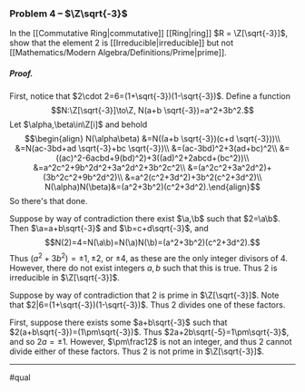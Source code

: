 ### Problem 4 – $\Z\sqrt{-3}$
In the [[Commutative Ring|commutative]] [[Ring|ring]] $R = \Z[\sqrt{-3}]$, show that the element $2$ is [[Irreducible|irreducible]] but not [[Mathematics/Modern Algebra/Definitions/Prime|prime]].

##### *Proof.*
First, notice that $2\cdot 2=6=(1+\sqrt{-3})(1-\sqrt{-3})$. 
Define a function $$N:\Z[\sqrt{-3}]\to\Z, N(a+b \sqrt{-3})=a^2+3b^2.$$
Let $\alpha,\beta\in\Z[i]$ and behold $$\begin{align}
N(\alpha\beta)
&=N((a+b \sqrt{-3})(c+d \sqrt{-3}))\\
&=N(ac-3bd+ad \sqrt{-3}+bc \sqrt{-3})\\
&=(ac-3bd)^2+3(ad+bc)^2\\
&=((ac)^2-6acbd+9(bd)^2)+3((ad)^2+2abcd+(bc^2))\\
&=a^2c^2+9b^2d^2+3a^2d^2+3b^2c^2\\
&=(a^2c^2+3a^2d^2)+(3b^2c^2+9b^2d^2)\\
&=a^2(c^2+3d^2)+3b^2(c^2+3d^2)\\
N(\alpha)N(\beta)&=(a^2+3b^2)(c^2+3d^2).\end{align}$$So there's that done.

Suppose by way of contradiction there exist $\a,\b$ such that $2=\a\b$. Then $\a=a+b\sqrt{-3}$ and $\b=c+d\sqrt{-3}$, and $$N(2)=4=N(\a\b)=N(\a)N(\b)=(a^2+3b^2)(c^2+3d^2).$$ Thus $(a^2+3b^2)=\pm1,\pm2,$ or $\pm4$, as these are the only integer divisors of $4$. However, there do not exist integers $a,b$ such that this is true. Thus $2$ is irreducible in $\Z[\sqrt{-3}]$. 

Suppose by way of contradiction that $2$ is prime in $\Z[\sqrt{-3}]$. Note that $2|6=(1+\sqrt{-3})(1-\sqrt{-3})$. Thus $2$ divides one of these factors.

First, suppose there exists some $a+b\sqrt{-3}$ such that $2(a+b\sqrt{-3})=(1\pm\sqrt{-3})$. Thus $2a+2b\sqrt{-5}=1\pm\sqrt{-3}$, and so $2a=\pm1$. However, $\pm\frac12$ is not an integer, and thus $2$ cannot divide either of these factors. Thus $2$ is not prime in $\Z[\sqrt{-3}]$.
***
#qual